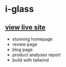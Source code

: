 # i-glass 

## [view live site](https://resilient-yeot-e242b2.netlify.app/)

* stunning homepage
* review page 
* blog page
* product analyses report 
* build with tailwind